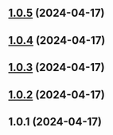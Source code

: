 

## [1.0.5](https://github.com/GaborTorma/monorepo-semantic-releases/compare/dialer-v1.0.4...dialer-v1.0.5) (2024-04-17)

## [1.0.4](https://github.com/GaborTorma/monorepo-semantic-releases/compare/dialer-v1.0.3...dialer-v1.0.4) (2024-04-17)

## [1.0.3](https://github.com/GaborTorma/monorepo-semantic-releases/compare/dialer-v1.0.2...dialer-v1.0.3) (2024-04-17)

## [1.0.2](https://github.com/GaborTorma/monorepo-semantic-releases/compare/dialer-v1.0.1...dialer-v1.0.2) (2024-04-17)

## 1.0.1 (2024-04-17)
